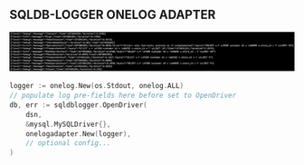 ## SQLDB-LOGGER ONELOG ADAPTER

![stdout sample](./onelog.jpg?raw=true "stdout output")

```go
logger := onelog.New(os.Stdout, onelog.ALL)
// populate log pre-fields here before set to OpenDriver
db, err := sqldblogger.OpenDriver(
    dsn,
    &mysql.MySQLDriver{},
    onelogadapter.New(logger),
    // optional config...
)
```